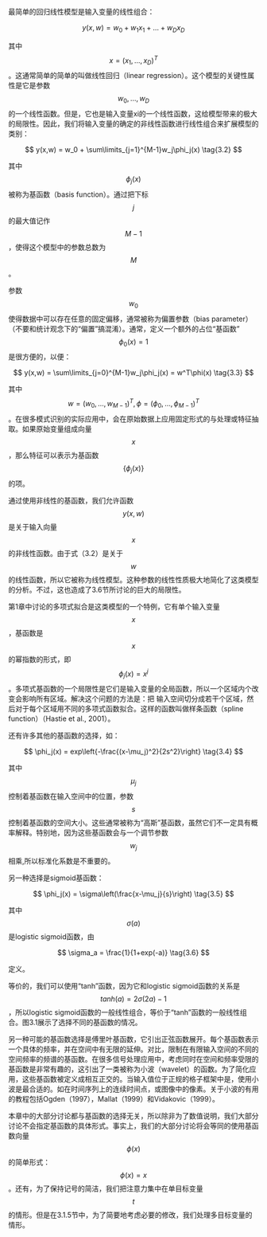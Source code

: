 最简单的回归线性模型是输入变量的线性组合：     

$$
y(x,w) = w_0 + w_1x_1+ ... + w_Dx_D \tag{3.1}
$$

其中$$ x = (x_1,...,x_D)^T$$。这通常简单的简单的叫做线性回归（linear regression）。这个模型的关键性属性是它是参数$$ w_0,...,w_D $$的一个线性函数。但是，它也是输入变量xi的一个线性函数，这给模型带来的极大的局限性。因此，我们将输入变量的确定的非线性函数进行线性组合来扩展模型的类别：    

$$
y(x,w) = w_0 + \sum\limits_{j=1}^{M-1}w_j\phi_j(x) \tag{3.2}
$$

其中$$ \phi_j(x) $$被称为基函数（basis function）。通过把下标$$ j $$的最大值记作$$ M − 1$$，使得这个模型中的参数总数为$$ M $$。    

参数$$ w_0 $$使得数据中可以存在任意的固定偏移，通常被称为偏置参数（bias parameter）（不要和统计观念下的“偏置”搞混淆）。通常，定义一个额外的占位“基函数”$$ \phi_0(x) = 1 $$是很方便的，以便：

$$
y(x,w) = \sum\limits_{j=0}^{M-1}w_j\phi_j(x) = w^T\phi(x) \tag{3.3}
$$

其中$$ w = (w_0,...,w_{M-1})^T , \phi = (\phi_0,...,\phi_{M-1})^T $$。在很多模式识别的实际应用中，会在原始数据上应用固定形式的与处理或特征抽取。如果原始变量组成向量$$ x $$，那么特征可以表示为基函数$$ \{\phi_j(x)\} $$的项。    

通过使用非线性的基函数，我们允许函数$$ y(x,w) $$是关于输入向量$$ x $$的非线性函数。由于式（3.2）是关于$$ w $$的线性函数，所以它被称为线性模型。这种参数的线性性质极大地简化了这类模型的分析。不过，这也造成了3.6节所讨论的巨大的局限性。    

第1章中讨论的多项式拟合是这类模型的一个特例，它有单个输入变量$$ x $$，基函数是$$ x $$的幂指数的形式，即$$ \phi_j(x) = x^j $$。多项式基函数的一个局限性是它们是输入变量的全局函数，所以一个区域内个改变会影响所有区域。解决这个问题的方法是：把 输入空间切分成若干个区域，然后对于每个区域用不同的多项式函数拟合。这样的函数叫做样条函数（spline function）（Hastie et al., 2001）。    

还有许多其他的基函数的选择，如：    

$$
\phi_j(x) = exp\left{-\frac{(x-\mu_j)^2}{2s^2}\right} \tag{3.4}
$$

其中$$ \mu_j $$控制着基函数在输入空间中的位置，参数$$ s $$控制着基函数的空间大小。这些通常被称为“高斯”基函数，虽然它们不一定具有概率解释。特别地，因为这些基函数会与一个调节参数$$ w_j $$ 相乘,所以标准化系数是不重要的。    

另一种选择是sigmoid基函数：    

$$
\phi_j(x) = \sigma\left(\frac{x-\mu_j}{s}\right) \tag{3.5}
$$

其中$$ \sigma(a) $$是logistic sigmoid函数，由

$$
\sigma_a = \frac{1}{1+exp(-a)} \tag{3.6}
$$

定义。    

等价的，我们可以使用“tanh”函数，因为它和logistic sigmoid函数的关系是$$ tanh(a) = 2\sigma(2a) − 1 $$，所以logistic sigmoid函数的一般线性组合，等价于“tanh”函数的一般线性组合。图3.1展示了选择不同的基函数的情况。     

另一种可能的基函数选择是傅里叶基函数，它引出正弦函数展开。每个基函数表示一个具体的频率，并在空间中有无限的延伸。对比，限制在有限输入空间的不同的空间频率的频谱的基函数。在很多信号处理应用中，考虑同时在空间和频率受限的基函数是非常有趣的，这引出了一类被称为小波（wavelet）的函数。为了简化应用，这些基函数被定义成相互正交的。当输入值位于正规的格子框架中是，使用小波是最合适的。如在时间序列上的连续时间点，或图像中的像素。关于小波的有用的教程包括Ogden（1997），Mallat（1999）和Vidakovic（1999）。     

本章中的大部分讨论都与基函数的选择无关，所以除非为了数值说明，我们大部分讨论不会指定基函数的具体形式。事实上，我们的大部分讨论将会等同的使用基函数向量$$ \phi(x) $$的简单形式：$$ \phi(x) = x $$。还有，为了保持记号的简洁，我们把注意力集中在单目标变量$$ t $$的情形。但是在3.1.5节中，为了简要地考虑必要的修改，我们处理多目标变量的情形。


